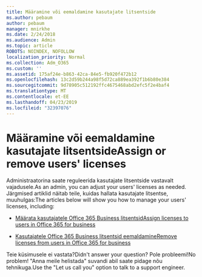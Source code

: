 ```yaml
---
title: Määramine või eemaldamine kasutajate litsentside
ms.author: pebaum
author: pebaum
manager: mnirkhe
ms.date: 2/24/2018
ms.audience: Admin
ms.topic: article
ROBOTS: NOINDEX, NOFOLLOW
localization_priority: Normal
ms.collection: Adm_O365
ms.custom: ''
ms.assetid: 175af24e-b863-42ca-84e5-fb920f472b12
ms.openlocfilehash: 13c2d59b244a98f5d72ca889ea392f1b6b80e384
ms.sourcegitcommit: 9d78905c512192ffc4675468abd2efc5f2e4baf4
ms.translationtype: MT
ms.contentlocale: et-EE
ms.lasthandoff: 04/23/2019
ms.locfileid: "32397076"
---
```

# <a name="assign-or-remove-users-licenses"></a><span data-ttu-id="fc335-102">Määramine või eemaldamine kasutajate litsentside</span><span class="sxs-lookup"><span data-stu-id="fc335-102">Assign or remove users' licenses</span></span>

<span data-ttu-id="fc335-103">Administraatorina saate reguleerida kasutajate litsentside vastavalt vajadusele.</span><span class="sxs-lookup"><span data-stu-id="fc335-103">As an admin, you can adjust your users' licenses as needed.</span></span> <span data-ttu-id="fc335-104">Järgmised artiklid näitab teile, kuidas hallata kasutajate litsentse, muuhulgas:</span><span class="sxs-lookup"><span data-stu-id="fc335-104">The articles below will show you how to manage your users' licenses, including:</span></span>
  
- [<span data-ttu-id="fc335-105">Määrata kasutajatele Office 365 Business litsentsid</span><span class="sxs-lookup"><span data-stu-id="fc335-105">Assign licenses to users in Office 365 for business</span></span>](https://support.office.com/article/997596b5-4173-4627-b915-36abac6786dc)
    
- [<span data-ttu-id="fc335-106">Kasutajatele Office 365 Business litsentsid eemaldamine</span><span class="sxs-lookup"><span data-stu-id="fc335-106">Remove licenses from users in Office 365 for business</span></span>](https://support.office.com/article/9b497c85-d0a4-4735-80fa-d3565bc05bd1)
    
<span data-ttu-id="fc335-107">Teie küsimusele ei vastata?</span><span class="sxs-lookup"><span data-stu-id="fc335-107">Didn't answer your question?</span></span> <span data-ttu-id="fc335-108">Pole probleemi!</span><span class="sxs-lookup"><span data-stu-id="fc335-108">No problem!</span></span> <span data-ttu-id="fc335-109">"Anna meile helistada" suvandi abil saate pidage nõu tehnikuga.</span><span class="sxs-lookup"><span data-stu-id="fc335-109">Use the "Let us call you" option to talk to a support engineer.</span></span>
  

